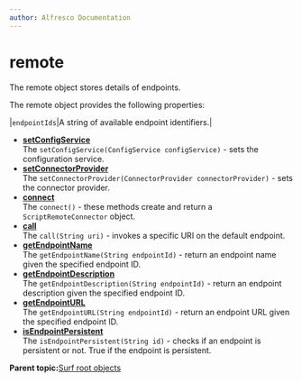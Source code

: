 ```yaml
---
author: Alfresco Documentation
---
```


# remote

The remote object stores details of endpoints.

The remote object provides the following properties:

|`endpointIds`|A string of available endpoint identifiers.|

-   **[setConfigService](../references/APISurf-Remote-setConfigService.md)**  
The `setConfigService(ConfigService configService)` - sets the configuration service.
-   **[setConnectorProvider](../references/APISurf-Remote-setConnectorProvider.md)**  
The `setConnectorProvider(ConnectorProvider connectorProvider)` - sets the connector provider.
-   **[connect](../references/APISurf-Remote-connect.md)**  
The `connect()` - these methods create and return a `ScriptRemoteConnector` object.
-   **[call](../references/APISurf-Remote-call.md)**  
The `call(String uri)` - invokes a specific URI on the default endpoint.
-   **[getEndpointName](../references/APISurf-Remote-getEndpointName.md)**  
The `getEndpointName(String endpointId)` - return an endpoint name given the specified endpoint ID.
-   **[getEndpointDescription](../references/APISurf-Remote-getEndpointDescription.md)**  
The `getEndpointDescription(String endpointId)` - return an endpoint description given the specified endpoint ID.
-   **[getEndpointURL](../references/APISurf-Remote-getEndpointURL.md)**  
The `getEndpointURL(String endpointId)` - return an endpoint URL given the specified endpoint ID.
-   **[isEndpointPersistent](../references/APISurf-Remote-isEndpointPersistent.md)**  
The `isEndpointPersistent(String id)` - checks if an endpoint is persistent or not. True if the endpoint is persistent.

**Parent topic:**[Surf root objects](../references/APISurf-rootscoped.md)

